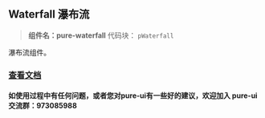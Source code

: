 ## Waterfall 瀑布流

> **组件名：pure-waterfall**
> 代码块： `pWaterfall`

瀑布流组件。

### [查看文档](https://docs.pure-ui.jinanchenshuang.com/docs/waterfall.html)

#### 如使用过程中有任何问题，或者您对pure-ui有一些好的建议，欢迎加入 pure-ui 交流群：973085988
